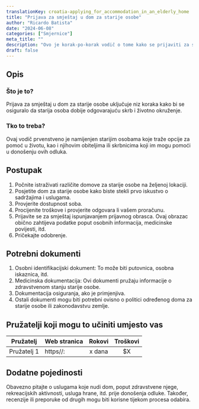 ```yaml
---
translationKey: croatia-applying_for_accommodation_in_an_elderly_home
title: "Prijava za smještaj u dom za starije osobe"
author: "Ricardo Batista"
date: "2024-06-08"
categories: ["Smjernice"]
meta_title: ""
description: "Ovo je korak-po-korak vodič o tome kako se prijaviti za smještaj u domu za starije osobe"
draft: false
---
```


## Opis
### Što je to?
Prijava za smještaj u dom za starije osobe uključuje niz koraka kako bi se osiguralo da starija osoba dobije odgovarajuću skrb i životno okruženje.

### Tko to treba?
Ovaj vodič prvenstveno je namijenjen starijim osobama koje traže opcije za pomoć u životu, kao i njihovim obiteljima ili skrbnicima koji im mogu pomoći u donošenju ovih odluka.

## Postupak
1. Počnite istraživati različite domove za starije osobe na željenoj lokaciji.
2. Posjetite dom za starije osobe kako biste stekli prvo iskustvo o sadržajima i uslugama.
3. Provjerite dostupnost soba.
4. Procijenite troškove i provjerite odgovara li vašem proračunu.
5. Prijavite se za smještaj ispunjavanjem prijavnog obrasca. Ovaj obrazac obično zahtijeva podatke poput osobnih informacija, medicinske povijesti, itd.
6. Pričekajte odobrenje.

## Potrebni dokumenti
1. Osobni identifikacijski dokument: To može biti putovnica, osobna iskaznica, itd.
2. Medicinska dokumentacija: Ovi dokumenti pružaju informacije o zdravstvenom stanju starije osobe.
3. Dokumentacija osiguranja, ako je primjenjiva.
4. Ostali dokumenti mogu biti potrebni ovisno o politici određenog doma za starije osobe ili zakonodavstvu zemlje.

## Pružatelji koji mogu to učiniti umjesto vas

| Pružatelj       |     Web stranica    |     Rokovi      |       Troškovi      |
| --------------- | ------------------- |  :-------------: | :----------------: |
| Pružatelj 1     |  https//:           |      x dana      |        $X           |

## Dodatne pojedinosti
Obavezno pitajte o uslugama koje nudi dom, poput zdravstvene njege, rekreacijskih aktivnosti, usluga hrane, itd. prije donošenja odluke. Također, recenzije ili preporuke od drugih mogu biti korisne tijekom procesa odabira.